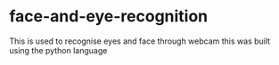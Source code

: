 # face-and-eye-recognition
This is used to recognise eyes and face through webcam 
this was built using the python language
